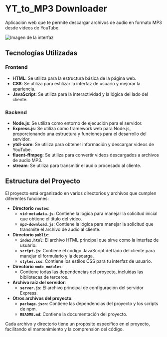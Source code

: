 # YT_to_MP3 Downloader

Aplicación web que te permite descargar archivos de audio en formato MP3 desde videos de YouTube.

![Imagen de la interfaz]([public\preview.png](https://github.com/FrankSkep/YT-Mp3-Downloader/blob/main/public/preview.png?raw=true))

## Tecnologías Utilizadas

### Frontend

- **HTML**: Se utiliza para la estructura básica de la página web.
- **CSS**: Se utiliza para estilizar la interfaz de usuario y mejorar la apariencia.
- **JavaScript**: Se utiliza para la interactividad y la lógica del lado del cliente.

### Backend

- **Node.js**: Se utiliza como entorno de ejecución para el servidor.
- **Express.js**: Se utiliza como framework web para Node.js, proporcionando una estructura y funciones para el desarrollo del servidor.
- **ytdl-core**: Se utiliza para obtener información y descargar videos de YouTube.
- **fluent-ffmpeg**: Se utiliza para convertir videos descargados a archivos de audio MP3.
- **stream**: Se utiliza para transmitir el audio procesado al cliente.

## Estructura del Proyecto

El proyecto está organizado en varios directorios y archivos que cumplen diferentes funciones:

*   **Directorio `routes`**:
    *   **`vid-metadata.js`**: Contiene la lógica para manejar la solicitud inicial que obtiene el título del video.
    *   **`mp3-download.js`**: Contiene la lógica para manejar la solicitud que transmite el archivo de audio al cliente.
*   **Directorio `public`**:
    *   **`index.html`**: El archivo HTML principal que sirve como la interfaz de usuario.
    *   **`script.js`**: Contiene el código JavaScript del lado del cliente para manejar el formulario y la descarga.
    *   **`styles.css`**: Contiene los estilos CSS para tu interfaz de usuario.
*   **Directorio `node_modules`**:
    *   Contiene todas las dependencias del proyecto, incluidas las bibliotecas de terceros.
*   **Archivo raíz del servidor**:
    *   **`server.js`**: El archivo principal de configuración del servidor Express.
*   **Otros archivos del proyecto**:
    *   **`package.json`**: Contiene las dependencias del proyecto y los scripts de npm.
    *   **`README.md`**: Contiene la documentación del proyecto.

Cada archivo y directorio tiene un propósito específico en el proyecto, facilitando el mantenimiento y la comprensión del código.
